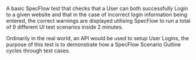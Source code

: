 A basic SpecFlow test that checks that a User can both successfully Login to a given website and that in the case of incorrect 
login information being entered, the correct warnings are displayed utilising SpecFlow to run a total of 9 different UI test scenarios inside 2 minutes.

Ordinarily in the real world, an API would be used to setup User Logins, the purpose of this test is to demonstrate how a 
SpecFlow Scenario Outline cycles through test cases.

